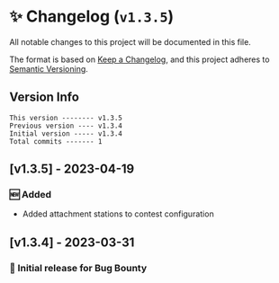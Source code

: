 # ✨ Changelog (`v1.3.5`)

All notable changes to this project will be documented in this file.

The format is based on [Keep a Changelog](https://keepachangelog.com/en/1.0.0/),
and this project adheres to [Semantic Versioning](https://semver.org/spec/v2.0.0.html).

## Version Info

```text
This version -------- v1.3.5
Previous version ---- v1.3.4
Initial version ----- v1.3.4
Total commits ------- 1
```

## [v1.3.5] - 2023-04-19

### 🆕 Added

- Added attachment stations to contest configuration

## [v1.3.4] - 2023-03-31

### 🎉 Initial release for Bug Bounty
